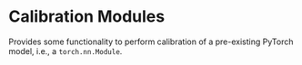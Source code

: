 # Calibration Modules

Provides some functionality to perform calibration of a pre-existing PyTorch model, i.e., a `torch.nn.Module`.